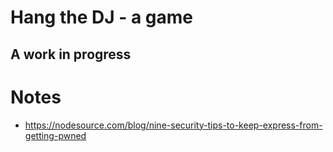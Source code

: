 # Hang the DJ - a game

## A work in progress

# Notes

- https://nodesource.com/blog/nine-security-tips-to-keep-express-from-getting-pwned
